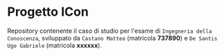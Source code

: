 # Progetto ICon 

Repository contenente il caso di studio per l'esame di `Ingegneria della Conoscenza`, sviluppato da `Castano Matteo` (matricola **737890**) e `De Santis Ugo Gabriele` (matricola **xxxxxx**).

